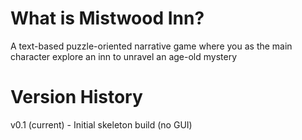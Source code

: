 # What is Mistwood Inn?
A text-based puzzle-oriented narrative game where you as the main character explore an inn to unravel an age-old mystery

# Version History
v0.1 (current) - Initial skeleton build (no GUI)
